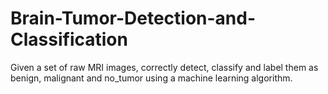 # Brain-Tumor-Detection-and-Classification
Given a set of raw MRI images, correctly detect, classify and label them as benign, malignant and no_tumor using a machine learning algorithm.
